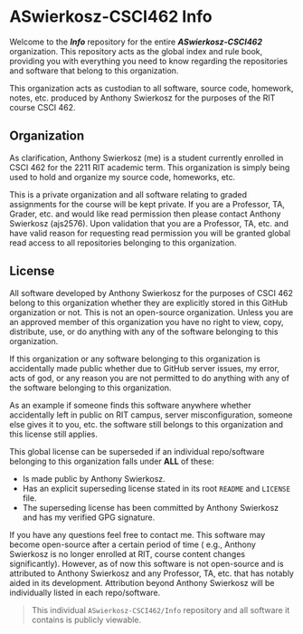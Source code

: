 # ASwierkosz-CSCI462 Info

Welcome to the ***Info*** repository for the entire ***ASwierkosz-CSCI462*** organization. This repository acts as the
global index and rule book, providing you with everything you need to know regarding the repositories and software that
belong to this organization.

This organization acts as custodian to all software, source code, homework, notes, etc. produced by Anthony Swierkosz
for the purposes of the RIT course CSCI 462.

## Organization

As clarification, Anthony Swierkosz (me) is a student currently enrolled in CSCI 462 for the 2211 RIT academic term.
This organization is simply being used to hold and organize my source code, homeworks, etc.

This is a private organization and all software relating to graded assignments for the course will be kept private. If
you are a Professor, TA, Grader, etc. and would like read permission then please contact Anthony Swierkosz (ajs2576).
Upon validation that you are a Professor, TA, etc. and have valid reason for requesting read permission you will be
granted global read access to all repositories belonging to this organization.

## License

All software developed by Anthony Swierkosz for the purposes of CSCI 462 belong to this organization whether they are
explicitly stored in this GitHub organization or not. This is not an open-source organization. Unless you are an
approved member of this organization you have no right to view, copy, distribute, use, or do anything with any of the
software belonging to this organization.

If this organization or any software belonging to this organization is accidentally made public whether due to GitHub
server issues, my error, acts of god, or any reason you are not permitted to do anything with any of the software
belonging to this organization.

As an example if someone finds this software anywhere whether accidentally left in public on RIT campus, server
misconfiguration, someone else gives it to you, etc. the software still belongs to this organization and this license
still applies.

This global license can be superseded if an individual repo/software belonging to this organization falls under **ALL**
of these:

- Is made public by Anthony Swierkosz.
- Has an explicit superseding license stated in its root `README` and `LICENSE` file.
- The superseding license has been committed by Anthony Swierkosz and has my verified GPG signature.

If you have any questions feel free to contact me. This software may become open-source after a certain period of time (
e.g., Anthony Swierkosz is no longer enrolled at RIT, course content changes significantly). However, as of now this
software is not open-source and is attributed to Anthony Swierkosz and any Professor, TA, etc. that has notably aided in
its development. Attribution beyond Anthony Swierkosz will be individually listed in each repo/software.

> This individual `ASwierkosz-CSCI462/Info` repository and all software it contains is publicly viewable.